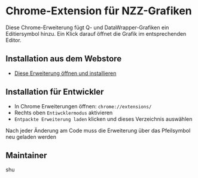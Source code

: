 # Chrome-Extension für NZZ-Grafiken
Diese Chrome-Erweiterung fügt Q- und DataWrapper-Grafiken ein Editiersymbol hinzu. Ein Klick darauf öffnet die Grafik im entsprechenden Editor.

## Installation aus dem Webstore
* [Diese Erweiterung öffnen und installieren](https://chromewebstore.google.com/detail/nzz-grafik-bearbeiten/gcnmmajniociadpifanoabkdkgfkanoc?authuser=0&hl=de)


## Installation für Entwickler
* In Chrome Erweiterungen öffnen: `chrome://extensions/`
* Rechts oben `Entiwcklermodus` aktivieren
* `Entpackte Erweiterung laden` klicken und dieses Verzeichnis auswählen

Nach jeder Änderung am Code muss die Erweiterung über das Pfeilsymbol neu geladen werden

## Maintainer
shu